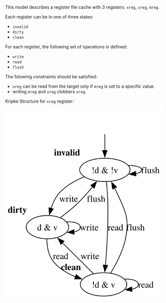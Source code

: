 This model describes a register file cache with 3 registers: `xreg`, `ureg`, `mreg`.

Each register can be in one of three states:
* `invalid`
* `dirty`
* `clean`

For each register, the following set of operations is defined:
* `write`
* `read`
* `flush`

The folowing constraints should be satisfied:
* `ureg` can be read from the target only if `mreg` is set to a specific value.
* writing `mreg` and `ureg` clobbers `xreg`.

Kripke Structure for `xreg` register:

<img src="./xreg.svg">
